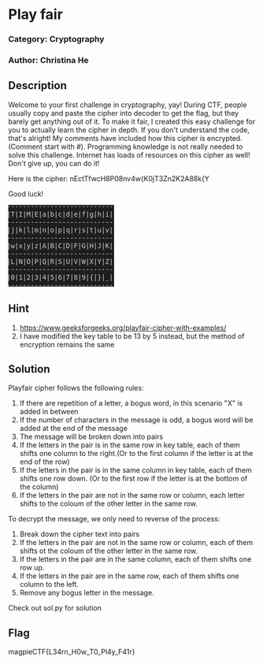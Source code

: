 # Play fair
### Category: Cryptography
### Author: Christina He

## Description
Welcome to your first challenge in cryptography, yay! During CTF, people usually copy and paste the cipher into decoder to get the flag, but they barely get anything out of it. To make it fair, I created this easy challenge for you to actually learn the cipher in depth. If you don't understand the code, that's alright! My comments have included how this cipher is encrypted. (Comment start with #). Programming knowledge is not really needed to solve this challenge. Internet has loads of resources on this cipher as well! Don't give up, you can do it!

Here is the cipher: nEctTfwcH8P08nv4w{K0jT3Zn2K2A88k{Y

Good luck!

![This is an image](./key_table.png)



## Hint
1. https://www.geeksforgeeks.org/playfair-cipher-with-examples/
2. I have modified the key table to be 13 by 5 instead, but the method of encryption remains the same

## Solution
Playfair cipher follows the following rules:
1. If there are repetition of a letter, a bogus word, in this scenario "X" is added in between
2. If the number of characters in the message is odd, a bogus word will be added at the end of the message
3. The message will be broken down into pairs
4. If the letters in the pair is in the same row in key table, each of them shifts one column to the right.(Or to the first column if the letter is at the end of the row)
5. If the letters in the pair is in the same column in key table, each of them shifts one row down. (Or to the first row if the letter is at the bottom of the column)
6. If the letters in the pair are not in the same row or column, each letter shifts to the coloum of the other letter in the same row.

To decrypt the message, we only need to reverse of the process:
1. Break down the cipher text into pairs
2. If the letters in the pair are not in the same row or column, each of them shifts ot the coloum of the other letter in the same row.
3. If the letters in the pair are in the same column, each of them shifts one row up.
4. If the letters in the pair are in the same row, each of them shifts one column to the left.
5.  Remove any bogus letter in the message.

Check out sol.py for solution

## Flag
magpieCTF{L34rn_H0w_T0_Pl4y_F41r}
